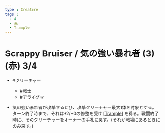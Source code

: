 ```yaml
---
type : Creature
tags : 
  - 4
  - 赤
  - Trample
---
```


# Scrappy Bruiser / 気の強い暴れ者 (3)(赤) 3/4

* #クリーチャー
  * #戦士
  * #アライグマ

* 気の強い暴れ者が攻撃するたび、攻撃クリーチャー最大1体を対象とする。ターン終了時まで、それは+2/+0の修整を受け [[Trample]] を得る。戦闘終了時に、そのクリーチャーをオーナーの手札に戻す。(それが戦場にあるときにのみ戻す。)




[//begin]: # "Autogenerated link references for markdown compatibility"
[Trample]: ../KeywordAbilities/Trample.md "Trample / トランプル"
[//end]: # "Autogenerated link references"